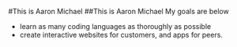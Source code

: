 #This is Aaron Michael
##This is Aaron Michael
My goals are below
- learn as many coding languages as thoroughly as possible
- create interactive websites for customers, and apps for peers.
